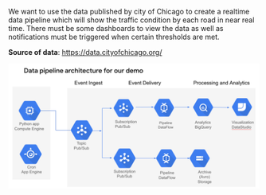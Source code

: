 We want to use the data published by city of Chicago to create a realtime data pipeline which will show the traffic condition 
by each road in near real time.
There must be some dashboards to view the data as well as notifications must be triggered when certain thresholds are met.

**Source of data**: https://data.cityofchicago.org/


![Data-Pipeline](./Data-pipeline.png)